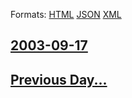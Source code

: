 
Formats: [HTML](2003/09/17/index.html)  [JSON](2003/09/17/index.json)  [XML](2003/09/17/index.xml)  

## [2003-09-17](/news/2003/09/17/index.md)

## [Previous Day...](/news/2003/09/16/index.md)

